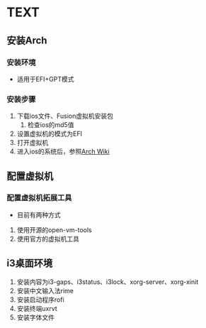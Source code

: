 # TEXT

## 安装Arch

### 安装环境

- 适用于EFI+GPT模式

### 安装步骤

1. 下载ios文件、Fusion虚拟机安装包
   1. 检查ios的md5值
2. 设置虚拟机的模式为EFI
3. 打开虚拟机
4. 进入ios的系统后，参照[Arch Wiki](https://wiki.archlinux.org)

## 配置虚拟机

### 配置虚拟机拓展工具

- 目前有两种方式

1. 使用开源的open-vm-tools
2. 使用官方的虚拟机工具

## i3桌面环境

1. 安装内容为i3-gaps、i3status、i3lock、xorg-server、xorg-xinit
2. 安装中文输入法rime
3. 安装启动程序rofi
4. 安装终端uxrvt
5. 安装字体文件
